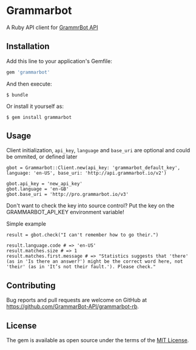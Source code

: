 # Grammarbot

A Ruby API client for [GrammrBot API](https://www.grammarbot.io/quickstart)

## Installation

Add this line to your application's Gemfile:

```ruby
gem 'grammarbot'
```

And then execute:

    $ bundle

Or install it yourself as:

    $ gem install grammarbot

## Usage
Client initialization, `api_key`, `language` and `base_uri` are optional and could be ommited, or defined later

    gbot = Grammarbot::Client.new(api_key: 'grammarbot_default_key', language: 'en-US', base_uri: 'http://api.grammarbot.io/v2')

    gbot.api_key = 'new_api_key'
    gbot.language = 'en-GB'
    gbot.base_uri = 'http://pro.grammarbot.io/v3'

Don't want to check the key into source control? Put the key on the GRAMMARBOT_API_KEY environment variable!

Simple example

    result = gbot.check("I can't remember how to go their.")

    result.language.code # => 'en-US'
    result.matches.size # => 1
    result.matches.first.message # => "Statistics suggests that 'there' (as in 'Is there an answer?') might be the correct word here, not 'their' (as in 'It’s not their fault.'). Please check."


## Contributing

Bug reports and pull requests are welcome on GitHub at https://github.com/GrammarBot-API/grammarbot-rb.


## License

The gem is available as open source under the terms of the [MIT License](http://opensource.org/licenses/MIT).

